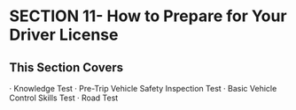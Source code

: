 # SECTION 11- How to Prepare for Your Driver License
## This Section Covers
· Knowledge Test
· Pre-Trip Vehicle Safety Inspection Test
· Basic Vehicle Control Skills Test
· Road Test